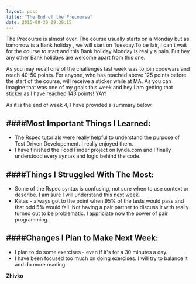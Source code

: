```yaml
---
layout: post
title: "The End of the Precourse"
date: 2015-08-30 09:30:15
---
```


The Precourse is almost over. The course usually starts on a Monday but as tomorrow is a Bank holiday , we will start on Tuesday.To be fair, I can't wait for the course to start and this Bank holiday Monday is really a pain. But hey any other Bank holidays are welcome apart from this one.

As you may recall one of the challenges last week was to join codewars and reach 40-50 points. For anyone, who has reached above 125 points before the start of the course, will receive a sticker while at MA.	As you can imagine that was one of my goals this week and hey I am getting that sticker as I have reached 143 points! YAY!

As it is the end of week 4, I have provided a summary below.

####Most Important Things I Learned:
-------------------------------

* The Rspec tutorials were really helpful to understand the purpose of Test Driven Developement. I really enjoyed them. 
* I have finished the Food Finder project on lynda.com and I finally understood every syntax and logic behind the code.

####Things I Struggled With The Most:
-------------------------------

* Some of the Rspec syntax is confusing, not sure when to use context or describe. I am sure I will understand this next week.
* Katas - always got to the point when 95% of the tests would pass and that odd 5% would fail. Not having a pair partner to discuss it with really turned out to be problematic. I appriciate now the power of pair programming.


####Changes I Plan to Make Next Week:
-------------------------------

* I plan to do some exercises - even if it's for a 30 minutes a day.
* I have been focused too much on doing exercises. I will try to balance it and do more reading.




__Zhivko__